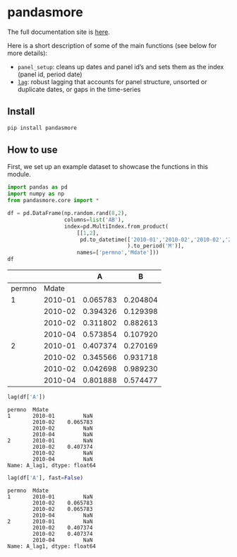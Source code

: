 # pandasmore

<!-- WARNING: THIS FILE WAS AUTOGENERATED! DO NOT EDIT! -->

The full documentation site is
[here](https://ionmihai.github.io/pandasmore/).

Here is a short description of some of the main functions (see below for
more details):

- `panel_setup`: cleans up dates and panel id’s and sets them as the
  index (panel id, period date)
- [`lag`](https://ionmihai.github.io/pandasmore/core.html#lag): robust
  lagging that accounts for panel structure, unsorted or duplicate
  dates, or gaps in the time-series

## Install

``` sh
pip install pandasmore
```

## How to use

First, we set up an example dataset to showcase the functions in this
module.

``` python
import pandas as pd
import numpy as np
from pandasmore.core import *
```

``` python
df = pd.DataFrame(np.random.rand(8,2), 
                  columns=list('AB'), 
                  index=pd.MultiIndex.from_product(
                      [[1,2],
                       pd.to_datetime(['2010-01','2010-02','2010-02','2010-04']
                                      ).to_period('M')],
                      names=['permno','Mdate']))
df
```

<div>

|        |         | A        | B        |
|--------|---------|----------|----------|
| permno | Mdate   |          |          |
| 1      | 2010-01 | 0.065783 | 0.204804 |
|        | 2010-02 | 0.394326 | 0.129398 |
|        | 2010-02 | 0.311802 | 0.882613 |
|        | 2010-04 | 0.573854 | 0.107920 |
| 2      | 2010-01 | 0.407374 | 0.270169 |
|        | 2010-02 | 0.345566 | 0.931718 |
|        | 2010-02 | 0.042698 | 0.989230 |
|        | 2010-04 | 0.801888 | 0.574477 |

</div>

``` python
lag(df['A'])
```

    permno  Mdate  
    1       2010-01         NaN
            2010-02    0.065783
            2010-02         NaN
            2010-04         NaN
    2       2010-01         NaN
            2010-02    0.407374
            2010-02         NaN
            2010-04         NaN
    Name: A_lag1, dtype: float64

``` python
lag(df['A'], fast=False)
```

    permno  Mdate  
    1       2010-01         NaN
            2010-02    0.065783
            2010-02    0.065783
            2010-04         NaN
    2       2010-01         NaN
            2010-02    0.407374
            2010-02    0.407374
            2010-04         NaN
    Name: A_lag1, dtype: float64
